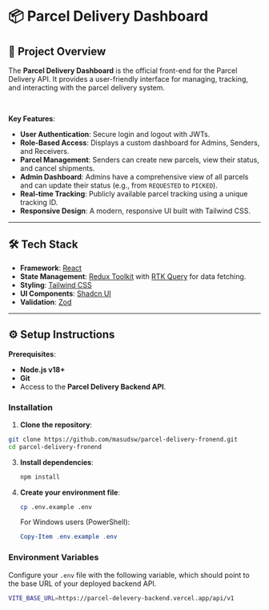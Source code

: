 # 📦 Parcel Delivery Dashboard

## 🚀 Project Overview

The **Parcel Delivery Dashboard** is the official front-end for the Parcel Delivery API. It provides a user-friendly interface for managing, tracking, and interacting with the parcel delivery system.

<br>

**Key Features**:
* **User Authentication**: Secure login and logout with JWTs.
* **Role-Based Access**: Displays a custom dashboard for Admins, Senders, and Receivers.
* **Parcel Management**: Senders can create new parcels, view their status, and cancel shipments.
* **Admin Dashboard**: Admins have a comprehensive view of all parcels and can update their status (e.g., from `REQUESTED` to `PICKED`).
* **Real-time Tracking**: Publicly available parcel tracking using a unique tracking ID.
* **Responsive Design**: A modern, responsive UI built with Tailwind CSS.

---

## 🛠️ Tech Stack

* **Framework**: [React](https://reactjs.org/)
* **State Management**: [Redux Toolkit](https://redux-toolkit.js.org/) with [RTK Query](https://redux-toolkit.js.org/rtk-query/overview) for data fetching.
* **Styling**: [Tailwind CSS](https://tailwindcss.com/)
* **UI Components**: [Shadcn UI](https://ui.shadcn.com/)
* **Validation**: [Zod](https://zod.dev/)

---

## ⚙️ Setup Instructions

**Prerequisites**:
* **Node.js v18+**
* **Git**
* Access to the **Parcel Delivery Backend API**.

### Installation

1.  **Clone the repository**:
  
```bash
git clone https://github.com/masudsw/parcel-delivery-fronend.git
cd parcel-delivery-fronend
```
    
3.  **Install dependencies**:
    ```bash
    npm install
    ```
4.  **Create your environment file**:
    ```bash
    cp .env.example .env
    ```
    For Windows users (PowerShell):
    ```powershell
    Copy-Item .env.example .env
    ```

### Environment Variables

Configure your `.env` file with the following variable, which should point to the base URL of your deployed backend API.

```bash
VITE_BASE_URL=https://parcel-delevery-backend.vercel.app/api/v1
